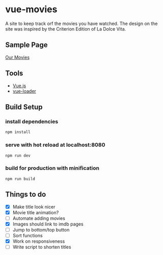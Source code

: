 # vue-movies

A site to keep track orf the movies you have watched. The design on the site was inspired by the Criterion Edition of La Dolce Vita.

## Sample Page

[Our Movies](http://jameskeener.net/vue-movies/)

## Tools

- [Vue.js](https://vuejs.org/)
- [vue-loader](http://vue-loader.vuejs.org/en/)

## Build Setup

### install dependencies
`npm install`

### serve with hot reload at localhost:8080
`npm run dev`

### build for production with minification
`npm run build`

## Things to do

- [x] Make title look nicer
- [x] Movie title animation?
- [ ] Automate adding movies
- [x] Images should link to imdb pages
- [ ] Jump to bottom/top button
- [ ] Sort functions
- [x] Work on responsiveness
- [ ] Write script to shorten titles
